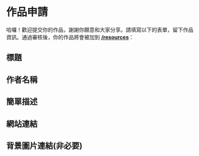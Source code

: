 # 作品申請

哈囉！歡迎提交你的作品，謝謝你願意和大家分享。請填寫以下的表單，留下作品資訊。通過審核後，你的作品將會被加到 [**/resources**](https://clhs-scoreboard.vercel.app/resources)：

## 標題

<!--- 請提供簡短標題 -->

## 作者名稱

<!--- 請提供作者名稱 -->

## 簡單描述

<!--- 講盡量簡單描述作品的用途 -->

## 網站連結

<!--- 請確保連結的穩定度 -->

## 背景圖片連結(非必要)

<!--- 背景圖片連結，可以上傳至imgur https://imgur.com -->
